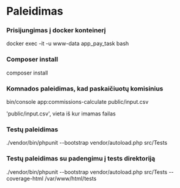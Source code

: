 # Paleidimas

### Prisijungimas į docker konteinerį
docker exec -it -u www-data app_pay_task bash

### Composer install
composer install

### Komnados paleidimas, kad paskaičiuotų komisinius
bin/console app:commissions-calculate public/input.csv

'public/input.csv', vieta iš kur imamas failas

### Testų paleidimas
./vendor/bin/phpunit --bootstrap vendor/autoload.php src/Tests
### Testų paleidimas su padengimu į tests direktoriją
./vendor/bin/phpunit --bootstrap vendor/autoload.php src/Tests --coverage-html /var/www/html/tests
